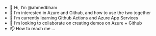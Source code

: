 - 👋 Hi, I’m @ahmedbham
- 👀 I’m interested in Azure and Github, and how to use the two together
- 🌱 I’m currently learning Github Actions and Azure App Services
- 💞️ I’m looking to collaborate on creating demos on Azure + Github
- 📫 How to reach me ...

<!---
ahmedbham/ahmedbham is a ✨ special ✨ repository because its `README.md` (this file) appears on your GitHub profile.
You can click the Preview link to take a look at your changes.
--->
